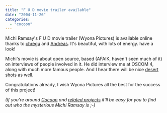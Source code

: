```yaml
---
title: "F U D movie trailer available"
date: "2004-11-26"
categories: 
  - "cocoon"
---
```


Michi Ramsay's F U D movie trailer (Wyona Pictures) is available online thanks to [chregu](http://blog.bitflux.ch/archive/f-u-d-trailer-available.html) and [Andreas](http://delicate.ch/). It's beautiful, with lots of energy. have a look!

Michi's movie is about open source, based (AFAIK, haven't seen much of it) on interviews of people involved in it. He did interview me at OSCOM 4, along with much more famous people. And I hear there will be nice [desert shots](http://blog.bitflux.ch/archive/f-u-d-co-starring-me.html) as well.

Congratulations already, I wish Wyona Pictures all the best for the success of this project!

_(If you're around [Cocoon](http://cocoon.apache.org/2.1/) and [related projects](http://lenya.apache.org/) it'll be easy for you to find out who the mysterious Michi Ramsay is ;-)_

